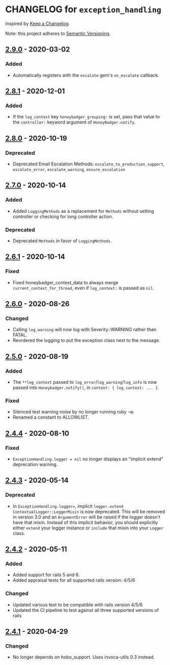 # CHANGELOG for `exception_handling`

Inspired by [Keep a Changelog](https://keepachangelog.com/en/1.0.0/).

Note: this project adheres to [Semantic Versioning](https://semver.org/spec/v2.0.0.html).

## [2.9.0] - 2020-03-02
### Added
- Automatically registers with the `escalate` gem's `on_escalate` callback.

## [2.8.1] - 2020-12-01
### Added
- If the `log_context` key `honeybadger_grouping:` is set, pass that value to the `controller:` keyword argument of `HoneyBadger.notify`.

## [2.8.0] - 2020-10-19
### Deprecated
- Deprecated Email Escalation Methods: `escalate_to_production_support`, `escalate_error`, `escalate_warning`, `ensure_escalation`

## [2.7.0] - 2020-10-14
### Added
- Added `LoggingMethods` as a replacement for `Methods` without setting controller or checking for long controller action.
### Deprecated
- Deprecated `Methods` in favor of `LoggingMethods`.

## [2.6.1] - 2020-10-14
### Fixed
- Fixed honeybadger_context_data to always merge `current_context_for_thread`, even if `log_context:` is passed as `nil`.

## [2.6.0] - 2020-08-26
### Changed
- Calling `log_warning` will now log with Severity::WARNING rather than FATAL.
- Reordered the logging to put the exception class next to the message.

## [2.5.0] - 2020-08-19
### Added
- The `**log_context` passed to `log_error`/`log_warning`/`log_info` is now
  passed into `Honeybadger.notify()`, in `context: { log_context: ... }`.

### Fixed
- Silenced test warning noise by no longer running ruby -w.
- Renamed a constant to ALLOWLIST.

## [2.4.4] - 2020-08-10
### Fixed
- `ExceptionHandling.logger = nil` no longer displays an "implicit extend" deprecation warning.

## [2.4.3] - 2020-05-14
### Deprecated
- In `ExceptionHandling.logger=`, implicit `logger.extend ContextualLogger::LoggerMixin` is now deprecated.
  This will be removed in version 3.0 and an `ArgumentError` will be raised if the logger
  doesn't have that mixin. Instead of this implicit behavior, you should explicitly either `extend`
  your logger instance or `include` that mixin into your `Logger` class. 

## [2.4.2] - 2020-05-11
### Added
- Added support for rails 5 and 6.
- Added appraisal tests for all supported rails version: 4/5/6

### Changed
- Updated various test to be compatible with rails version 4/5/6
- Updated the CI pipeline to test against all three supported versions of rails

## [2.4.1] - 2020-04-29
### Changed
- No longer depends on hobo_support. Uses invoca-utils 0.3 instead.

[2.9.0]: https://github.com/Invoca/exception_handling/compare/v2.8.1...v2.9.0
[2.8.1]: https://github.com/Invoca/exception_handling/compare/v2.8.0...v2.8.1
[2.8.0]: https://github.com/Invoca/exception_handling/compare/v2.7.0...v2.8.0
[2.7.0]: https://github.com/Invoca/exception_handling/compare/v2.6.1...v2.7.0
[2.6.1]: https://github.com/Invoca/exception_handling/compare/v2.6.0...v2.6.1
[2.6.0]: https://github.com/Invoca/exception_handling/compare/v2.5.0...v2.6.0
[2.5.0]: https://github.com/Invoca/exception_handling/compare/v2.4.4...v2.5.0
[2.4.4]: https://github.com/Invoca/exception_handling/compare/v2.4.3...v2.4.4
[2.4.3]: https://github.com/Invoca/exception_handling/compare/v2.4.2...v2.4.3
[2.4.2]: https://github.com/Invoca/exception_handling/compare/v2.4.1...v2.4.2
[2.4.1]: https://github.com/Invoca/exception_handling/compare/v2.4.0...v2.4.1
